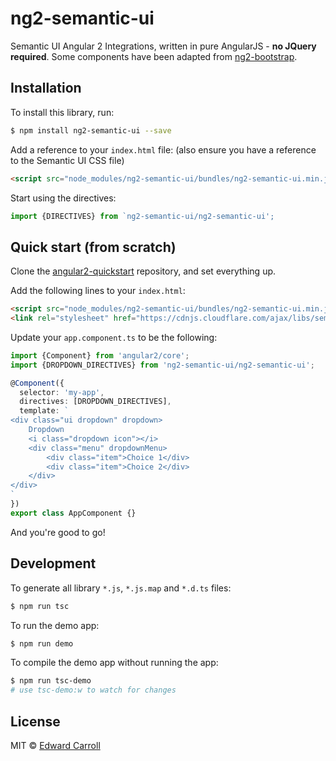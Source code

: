 # ng2-semantic-ui

Semantic UI Angular 2 Integrations, written in pure AngularJS - **no JQuery required**. Some components have been adapted from [ng2-bootstrap](https://github.com/valor-software/ng2-bootstrap).

## Installation

To install this library, run:

```bash
$ npm install ng2-semantic-ui --save
```

Add a reference to your `index.html` file: (also ensure you have a reference to the Semantic UI CSS file)

```html
<script src="node_modules/ng2-semantic-ui/bundles/ng2-semantic-ui.min.js"></script>
```

Start using the directives:

```ts
import {DIRECTIVES} from `ng2-semantic-ui/ng2-semantic-ui';
```

## Quick start (from scratch)

Clone the [angular2-quickstart](https://github.com/valor-software/angular2-quickstart) repository, and set everything up.

Add the following lines to your `index.html`:
```html
<script src="node_modules/ng2-semantic-ui/bundles/ng2-semantic-ui.min.js"></script>
<link rel="stylesheet" href="https://cdnjs.cloudflare.com/ajax/libs/semantic-ui/2.1.8/semantic.css">
```

Update your `app.component.ts` to be the following:

```ts
import {Component} from 'angular2/core';
import {DROPDOWN_DIRECTIVES} from 'ng2-semantic-ui/ng2-semantic-ui';

@Component({
  selector: 'my-app',
  directives: [DROPDOWN_DIRECTIVES],
  template: `
<div class="ui dropdown" dropdown>
    Dropdown
    <i class="dropdown icon"></i>
    <div class="menu" dropdownMenu>
        <div class="item">Choice 1</div>
        <div class="item">Choice 2</div>
    </div>
</div>
`
})
export class AppComponent {}
```

And you're good to go!

## Development

To generate all library `*.js`, `*.js.map` and `*.d.ts` files:

```bash
$ npm run tsc
```

To run the demo app:

```bash
$ npm run demo
```

To compile the demo app without running the app:

```bash
$ npm run tsc-demo
# use tsc-demo:w to watch for changes
```

## License

MIT © [Edward Carroll](https://github.com/edcarroll)
